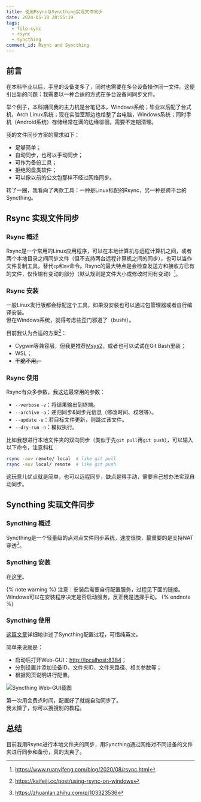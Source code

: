 ```yaml
---
title: 使用Rsync与Syncthing实现文件同步
date: 2024-05-10 20:55:19
tags:
  - file-sync
  - rsync
  - syncthing
comment_id: Rsync and Syncthing
---
```


## 前言

在本科毕业以后，手里的设备变多了，同时也需要在多台设备操作同一文件。这便引出新的问题：我需要以一种合适的方式在多台设备间同步文件。

<!-- more -->

举个例子，本科期间我的主力机是台笔记本，Windows系统；毕业以后配了台式机，Arch Linux系统；现在实验室那边也给整了台电脑，Windows系统；同时手机（Android系统）存储经常在满的边缘徘徊，需要不定期清理。

我的文件同步方案的需求如下：

* 足够简单；
* 自动同步，也可以手动同步；
* 可作为备份工具；
* 拒绝网盘类软件；
* 可以像以前的公文包那样不经过网络同步。

转了一圈，我看向了两款工具：一种是Linux标配的Rsync，另一种是跨平台的Syncthing。

## Rsync 实现文件同步

### Rsync 概述

Rsync是一个常用的Linux应用程序，可以在本地计算机与远程计算机之间，或者两个本地目录之间同步文件（但不支持两台远程计算机之间的同步），也可以当作文件复制工具，替代`cp`和`mv`命令。Rsync的最大特点是会检查发送方和接收方已有的文件，仅传输有变动的部分（默认规则是文件大小或修改时间有变动）[^1]。

[^1]: <https://www.ruanyifeng.com/blog/2020/08/rsync.html>

### Rsync 安装

一般Linux发行版都会标配这个工具，如果没安装也可以通过包管理器或者自行编译安装。  
但在Windows系统，就得考虑些歪门邪道了（bushi）。

目前我认为合适的方案[^2]：

* Cygwin等兼容层，但我更推荐[Msys2](https://www.msys2.org)，或者也可以试试在Git Bash里装；
* WSL；
* ~~干脆不用。~~

[^2]: <https://kaifeiji.cc/post/using-rsync-on-windows>

### Rsync 使用

Rsync有众多参数，我这边最常用的参数：

* `--verbose` `-v`：将结果输出到终端。
* `--archive` `-a`：递归同步&同步元信息（修改时间、权限等）。
* `--update` `-u`：若目标文件更新，则跳过该文件。
* `--dry-run` `-n`：模拟执行。

比如我想进行本地文件夹的双向同步（类似于先`git pull`再`git push`），可以输入以下命令，注意斜杠：

``` bash
rsync -auv remote/ local  # like git pull
rsync -auv local/ remote  # like git push
```

这玩意儿优点就是简单，也可以远程同步，缺点是得手动，需要自己想办法实现自动同步。

## Syncthing 实现文件同步

### Syncthing 概述

Syncthing是一个轻量级的点对点文件同步系统，速度很快，最重要的是支持NAT穿透[^3]。

[^3]: <https://zhuanlan.zhihu.com/p/103323536>

### Syncthing 安装

在[这里](https://syncthing.net/downloads)。

{% note warning %}
注意：安装后需要自行配置服务，过程见下面的链接。  
Windows可以在安装程序决定是否启动服务，反正我是选择手动。
{% endnote %}

### Syncthing 使用

[这篇文章](https://wiki.archlinux.org/title/Syncthing)详细地讲述了Syncthing配置过程，可惜纯英文。

简单来说就是：

* 启动后打开Web-GUI：[http://localhost:8384](http://localhost:8384)；
* 分别设置并添加设备ID、文件夹ID、文件夹路径、相关参数等；
* 根据网页说明进行配置。

![Syncthing Web-GUI截图](syncthing-screenshot-01.png)

第一次用会费点时间，配置好了就能自动同步了。  
我太懒了，你可以搜搜别的教程。

## 总结

目前我用Rsync进行本地文件夹的同步，用Syncthing通过网络对不同设备的文件夹进行同步和备份，真的太爽了。
